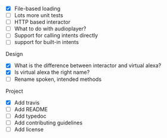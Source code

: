 - [X] File-based loading
- [ ] Lots more unit tests
- [ ] HTTP based interactor
- [ ] What to do with audioplayer?
- [ ] Support for calling intents directly
- [ ] support for built-in intents

Design
- [X] What is the difference between interactor and virtual alexa?
- [X] Is virtual alexa the right name?
- [ ] Rename spoken, intended methods

Project
- [X] Add travis
- [ ] Add README
- [ ] Add typedoc
- [ ] Add contributing guidelines
- [ ] Add license
